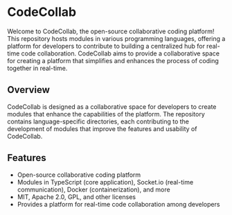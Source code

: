 # CodeCollab

Welcome to CodeCollab, the open-source collaborative coding platform! This repository hosts modules in various programming languages, offering a platform for developers to contribute to building a centralized hub for real-time code collaboration. CodeCollab aims to provide a collaborative space for creating a platform that simplifies and enhances the process of coding together in real-time.

## Overview

CodeCollab is designed as a collaborative space for developers to create modules that enhance the capabilities of the platform. The repository contains language-specific directories, each contributing to the development of modules that improve the features and usability of CodeCollab.

## Features

- Open-source collaborative coding platform
- Modules in TypeScript (core application), Socket.io (real-time communication), Docker (containerization), and more
- MIT, Apache 2.0, GPL, and other licenses
- Provides a platform for real-time code collaboration among developers
